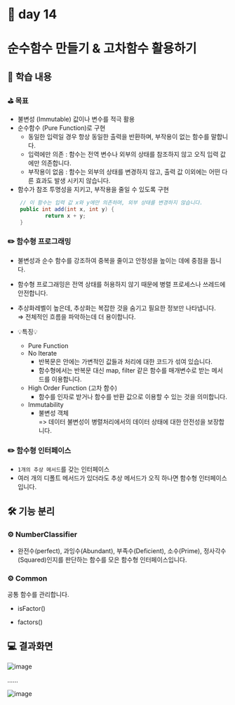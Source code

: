 # 📅 day 14
# 순수함수 만들기 & 고차함수 활용하기
## 📝 학습 내용

### ⛳ 목표

- 불변성 (Immutable) 값이나 변수를 적극 활용
- 순수함수 (Pure Function)로 구현
    - 동일한 입력일 경우 항상 동일한 출력을 반환하며, 부작용이 없는 함수를 말합니다.
    - 입력에만 의존 : 함수는 전역 변수나 외부의 상태를 참조하지 않고 오직 입력 값에만 의존합니다.
    - 부작용이 없음 : 함수는 외부의 상태를 변경하지 않고, 출력 값 이외에는 어떤 다른 효과도 발생 시키지 않습니다.
- 함수가 참조 투명성을 지키고, 부작용을 줄일 수 있도록 구현
```java
    // 이 함수는 입력 값 x와 y에만 의존하며, 외부 상태를 변경하지 않습니다.
    public int add(int x, int y) {
    		return x + y;
    }
```

### ✏️ 함수형 프로그래밍
- 불변성과 순수 함수를 강조하여 중복을 줄이고 안정성을 높이는 데에 중점을 둡니다.
- 함수형 프로그래밍은 전역 상태를 허용하지 않기 때문에 병렬 프로세스나 쓰레드에 안전합니다.
- 추상화레벨이 높은데, 추상화는 복잡한 것을 숨기고 필요한 정보만 나타냅니다.<br>⇒ 전체적인 흐름을 파악하는데 더 용이합니다.

- 💡특징💡
  - Pure Function
  - No Iterate
      - 반복문은 안에는 가변적인 값들과 처리에 대한 코드가 섞여 있습니다.
      - 함수형에서는 반복문 대신 map, filter 같은 함수를 매개변수로 받는 메서드를 이용합니다.
  - High Order Function (고차 함수)
      - 함수를 인자로 받거나 함수를 반환 값으로 이용할 수 있는 것을 의미합니다.
  - Immutability
      - 불변성 객체
        <br>=> 데이터 불변성이 병렬처리에서의 데이터 상태에 대한 안전성을 보장합니다.

### ✏️ 함수형 인터페이스
- `1개의 추상 메서드`를 갖는 인터페이스
- 여러 개의 디폴트 메서드가 있더라도 추상 메서드가 오직 하나면 함수형 인터페이스입니다.

## 🛠️ 기능 분리
### ⚙️ NumberClassifier

- 완전수(perfect), 과잉수(Abundant), 부족수(Deficient), 소수(Prime), 정사각수(Squared)인지를 판단하는 함수를 모은 함수형 인터페이스입니다.

### ⚙️ Common

공통 함수를 관리합니다.

- isFactor()

- factors()

## 💻 결과화면

![image](https://github.com/yonghyeonpark/Codesquad-Programming-Practice/assets/126778700/deb8ef52-f17e-496f-985c-257c0f726ec8)

......


![image](https://github.com/yonghyeonpark/Codesquad-Programming-Practice/assets/126778700/c4382638-ae85-4200-be80-ad3446166c6c)